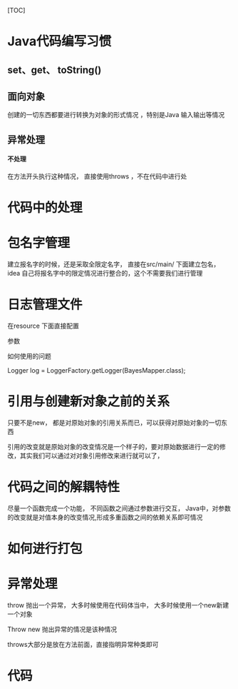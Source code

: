 [TOC]

# Java代码编写习惯



## set、get、 toString()



## 面向对象

创建的一切东西都要进行转换为对象的形式情况 ，特别是Java 输入输出等情况

## 异常处理

#### 不处理 

在方法开头执行这种情况， 直接使用throws ，不在代码中进行处



# 代码中的处理



# 包名字管理

建立报名字的时候，还是采取全限定名字， 直接在src/main/ 下面建立包名， idea 自己将报名字中的限定情况进行整合的，这个不需要我们进行管理

# 日志管理文件

在resource 下面直接配置

参数

如何使用的问题

Logger log = LoggerFactory.getLogger(BayesMapper.class);

# 引用与创建新对象之前的关系

只要不是new， 都是对原始对象的引用关系而已，可以获得对原始对象的一切东西

 引用的改变就是原始对象的改变情况是一个样子的，要对原始数据进行一定的修改，其实我们可以通过对对象引用修改来进行就可以了，

# 代码之间的解耦特性

尽量一个函数完成一个功能， 不同函数之间通过参数进行交互， Java中，对参数的改变就是对值本身的改变情况,形成多重函数之间的依赖关系即可情况

 #  如何进行打包

# 异常处理

throw 抛出一个异常，  大多时候使用在代码体当中， 大多时候使用一个new新建一个对象

Throw new  抛出异常的情况是该种情况

 throws大部分是放在方法前面，直接指明异常种类即可

# 代码